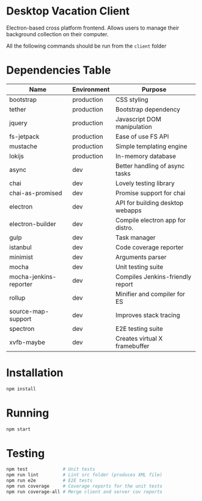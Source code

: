 # Desktop Vacation Client
Electron-based cross platform frontend. Allows users to manage their
background collection on their computer.

All the following commands should be run from the `client` folder

# Dependencies Table

|         Name           | Environment |              Purpose             |
|------------------------|-------------|----------------------------------|
| bootstrap              | production  | CSS styling                      |
| tether                 | production  | Bootstrap dependency             |
| jquery                 | production  | Javascript DOM manipulation      |
| fs-jetpack             | production  | Ease of use FS API               |
| mustache               | production  | Simple templating engine         |
| lokijs                 | production  | In-memory database               |
| async                  | dev         | Better handling of async tasks   |
| chai                   | dev         | Lovely testing library           |
| chai-as-promised       | dev         | Promise support for chai         |
| electron               | dev         | API for building desktop webapps |
| electron-builder       | dev         | Compile electron app for distro. |
| gulp                   | dev         | Task manager                     |
| istanbul               | dev         | Code coverage reporter           |
| minimist               | dev         | Arguments parser                 |
| mocha                  | dev         | Unit testing suite               |
| mocha-jenkins-reporter | dev         | Compiles Jenkins-friendly report |
| rollup                 | dev         | Minifier and compiler for ES     |
| source-map-support     | dev         | Improves stack tracing           |
| spectron               | dev         | E2E testing suite                |
| xvfb-maybe             | dev         | Creates virtual X framebuffer    |

# Installation

```bash
npm install
```

# Running

```bash
npm start
```

# Testing

```bash
npm test             # Unit tests
npm run lint         # Lint src folder (produces XML file)
npm run e2e          # E2E tests
npm run coverage     # Coverage reports for the unit tests
npm run coverage-all # Merge client and server cov reports
```
